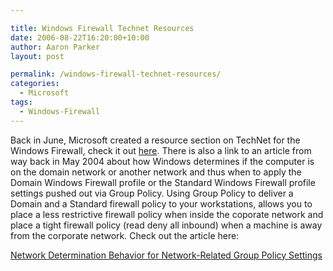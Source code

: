 ```yaml
---

title: Windows Firewall Technet Resources
date: 2006-08-22T16:20:00+10:00
author: Aaron Parker
layout: post

permalink: /windows-firewall-technet-resources/
categories:
  - Microsoft
tags:
  - Windows-Firewall
---
```

Back in June, Microsoft created a resource section on TechNet for the Windows Firewall, check it out [here](http://www.microsoft.com/technet/itsolutions/network/wf/default.mspx). There is also a link to an article from way back in May 2004 about how Windows determines if the computer is on the domain network or another network and thus when to apply the Domain Windows Firewall profile or the Standard Windows Firewall profile settings pushed out via Group Policy. Using Group Policy to deliver a Domain and a Standard firewall policy to your workstations, allows you to place a less restrictive firewall policy when inside the coporate network and place a tight firewall policy (read deny all inbound) when a machine is away from the corporate network. Check out the article here:

[Network Determination Behavior for Network-Related Group Policy Settings](http://www.microsoft.com/technet/community/columns/cableguy/cg0504.mspx)